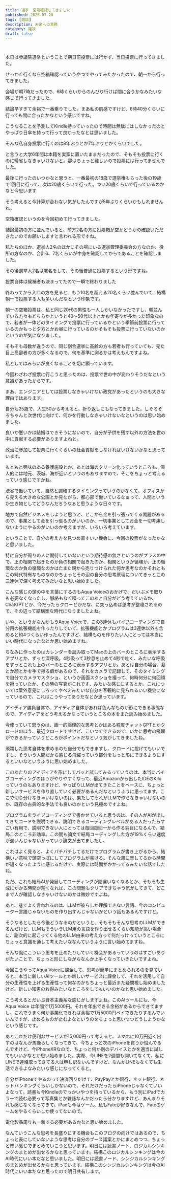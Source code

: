 ```yaml
---
title: 選挙　空箱確認してきました！
published: 2025-07-20
tags: [雑談]
description: 未来への責務
category: 雑談
draft: false
---
```

# 
本日は参議院選挙ということで期日前投票には行かず、当日投票に行ってきました。

せっかく行くなら空箱確認っていうやつでやってみたかったので、朝一から行ってきました。

会場が朝7時だったので、6時くらいからのんびり行けば間に合うかなみたいな感じで行ってきました。

結論早すぎて余裕で一番乗りでした。まあ私の肌感ですけど、6時40分くらいに行っても間に合ったかなという感じですね。

こうなることを予測してKindle持っていったので時間は無駄にはしなかったのとやっぱり日傘を持って行って良かったなとは思いました。

そんな私自身投票に行くのは8年ぶりとか7年ぶりとかくらいでした。

と言うと大学6年間は本籍を実家に置いたままだったので、そもそも投票に行くのに帰省しなきゃいけないと。那はちょっと難しいので投票には行ってませんでした。

最後に行ったのいつかなと思うと、一番最初の18歳で選挙権もらった後の19歳で1回目に行って、次は20歳くらいで行った。つい20歳くらいで行っているのかなと今思います

そう考えると今計算が合わない気がしたんですが5年ぶりくらいかもしれませんね。

空箱確認というのを今回初めて行ってきました。

結論最初の方に並んでいると、前方2名の方に投票箱が空かどうかの確認いただきたいのでお願いしますと言われる形ですね。

私たちのほか、選挙人2名のほかにその場にいる選挙管理委員会の方なのか、役所の方なのか、合計6、7名くらいが中身を確認してからであることを確認しました。

その後選挙人2名は署名をして、その後普通に投票するという形ですね。

投票自体は候補者も決まってたので一瞬で終わりました

終わってから入口の方を見ると、もう10名を超える20名くらい並んでいて、結構朝一で投票する人も多いんだなという印象です。

朝一の空箱投票は、私と同じ20代の男性も一人しかいなかったですし、朝並んでいる方々もどちらかというと40〜50代以上とかお年寄りが多かった印象なので、若者が一体どのタイミングで投票に行っているかという季節前投票に行っているのかもっと夕方とかお昼に行っているのかそもそも投票に行っていないのかというのが気になりました。

そもそも母数が違うので、同じ割合選挙に高齢の方も若者も行っていても、見た目上高齢者の方が多くなるので、何を基準に測るかは考えもんですよね。

私としてはみらいが良くなることを切に願っています。

今回わざわざ投票に行こうと思ったのは、投票で世の中が変わりそうだなという意識があったからです。

まあ、エンジニアとしては投票しなきゃいけない政党があったというのも大きな理由ではあります。

自分も25歳で、人生50から考えると、折り返しにもなってきました。しそろそろちゃんと次世代に向けて、何かを行動しなきゃいけないなというのは思い始めました。

良いか悪いかは結婚はできそうにないので、自分が子供を残す以外の方法を世の中に貢献する必要がありますよねと。

政治に参加して投票に行くくらいの社会貢献をしなければいけないかなと思っています。

もともと興味のある養護施設とか、あとは海のクリーン化っていうところも、個人的には地元、茨城、海が近いというのもありますので、そこをちょっと考えるっていう感じですかね。

渋谷で働いていて、自然と調和するタイミングっていうのがなくて、オフィスから見える大きめな公園とか見ながら、都心部で働いているなぁって、人間というか生き物としてどうなんだろうなぁと思うような日々です。

地方で自然ビジネスをしようと思うと、どこから金を引っ張ってくる問題があるので、事業として金を引っ張るのがいいのか、一切事業としてお金を一切考慮しないようにやるのがいいのか考えますが、いろいろ考えています。

ということで、自分の考え方を見つめ直すいい機会に、今回の投票がなったかなと思いました。

特に自分が周りの人に期待していないという期待感の無さというのがプラスの中で、正の相関で起きたのか負の相関で起きたのか、相関というか循環か、正の循環なのか負の循環なのかはたまた親から売りつけられた何か思考なのかそれともこの時代特有なものなのかちょっとその辺の自分の思考原理についてきっとこの三連休で深く考えてみたいなと思い始めました。

こんな感じの頭の中を言葉にするのもAqua Voiceのおかげで、だいぶメモ取りも必要なくなったし、脈絡もなく喋ってこのあと自分がどう考えているか、ChatGPTとか、今だったらクローとかだな、に突っ込めば思考が整理されるので、その辺って結構楽な時代になりましたよね。

いや、というかなんかもうAqua Voiceで、この3連休もバイブコーディングで自分用の拡張機能を作ったりしていて、拡張機能とかプログラムは3連休以外も含めると約4つくらい作ったんですけど、結構ものを作りたい人にとっては本当にいい時代になったなとか思い始めますね。

ちなみに作ったのはカレンダーを読み取ってMacの上のバーのところに表示するアプリとか、ずっと深呼吸。4秒吸って3秒息を止めて4秒で吐く、みたいな呼吸をずっとこれも上のバーのところに表示するアプリとか。あとは自分の場合、髪とか顔とかを手で擦る癖があるので、それをカメラで記録して、そのタイミングで自分でカメラでスクショ、というか画面スクショを撮って、何時何分に何回顔を擦っていたか、その時の写真がこれです、みたいな感じにするとか。これについては案外意見にしろってやべえみたいな自分を客観的に見られるいい機会になっているので、これはこうやってありだなとか思っています。

アイディア勝負自体で、アイディア自体があれば色んなものが形にできる事態なので、アイディアをどう考えるかなっていうところの本をまた読み始めました。

今使っていて思うのは、画一的論理的な思考とかはある程度チャットGPTとかクロードのほう、最近クロードですけど、こいつでできるので、いかに思考の飛躍ができるかっていうところがポイントだなという気がしてきましたね。

飛躍した思考自体を求めるのも自分でもできますし、クロードに投げてもいいですし、そういう人間だから感じる飛躍っていう部分をもっと形にできるようにするといいなというふうに思い始めました。

このあたりのアイディアを形にしてパッと試してみるっていうのは、本当にバイブコーディングのほうがやりやすくなって、最近Amazonから出したIDEのKiloっていうのもありますけど、やっぱりLLMが出てきたことをベースに、ちょっと新しいサービスを作り直していく必要があるんだなというふうに思ってます。ここで切り分けなきゃいけないのは、果たしてそれがLLMで作らなきゃいけないのか、既存の古典的な手法でも良いのかという見極めですよね。

プログラムをライブコーディングで書かせていると思うのは、その人がAIが出してきたコードを説明できる、説明できるコーディングレベルがある人だったらすごい有用で、説明できない人にとっては毎回毎回一から作る羽目になるんで、結局このところ非効率。この間も論文で結局コーディングした方が19%くらい速度が遅いんじゃないかっていう論文が出てましたし、

これはよく見ると、よくパチパチしてるだけでプログラムが書き上がるから、結構いい意味で頭空っぽにしてプログラムが書ける。そんな風に楽してるから時間が短くなったように感じるだけで、実際には時間がかかってるみたいな話でしたね。

ただ、これも結局AIが発展してコーディングが間違いなくなるとか、そもそも生成にかかる時間が短くなれば、この問題もクリアできちゃう気がしてきて、どこまで人が確認しなきゃいけないのかは微妙ですよね。

あと、巷でよく言われるのは、LLMが彼らしか理解できない言語、今のコンピューター言語じゃないものを作り出すんじゃないかという話もあるんですけど。

そうなるとしたら今後どうなるのかというと、そもそもそんな思考のLLMができるんだけど、LLMもそういうLLM用の言語を作り出せるくらい知能が高い場合に、副次的に起こってくる他のLLM由来の考え方って何だっけっていうところにちょっと意識を通して考えたいななんていうふうに言い始めてますね。

そんな風にこういう思考を止めたりしていく機会があるっていうのはすごいありがたいことで、ちょっと形にしながらなんか上手くなっていきたいですよね。

今回こうやってAqua Voiceに課金して、思考が簡単にまとめられるのを見ていると、本当に新しいAIツールとか新しいサービスに課金して、それを活用して自分の生産性を上げる生産性って何なのかもちょっと最近また疑問視し始めましたけど、新しい知恵のお得みたいなところをしてもいいのかなと思い始めました。

こう考えるとだいぶ資本主義系な感じがしますよね。このAIツールにも、今 Aqua Voice は年間で1万5000円。それを年出できる余裕があるからできてますし、これでうまく何か事業化できれば余裕で1万5000円ペイできたりするんでいいんですが、止めるものが止むよなというのをちょっと思いつつどうしようかなという感じです。

あとこれだけ便利なサービスが15,000円って考えると、スマホに10万円近く出すのはなんか馬鹿らしくなってきて、今ちょっと次のiPhoneを買うか悩んでるんですけど、今iPhoneXRなので、ちょっと何か別のデバイスとかを適当に試してもいいかなとか思い始めました。実際、今LINEを2週間も開いてなくて、私にLINEで連絡取ってきてる人は申し訳ないんですけど、なんかLINEもなくても生活できるよなみたいな感じになってくると。

自分がiPhoneでやるのって決済回りだけで、PayPayとか銀行、ネット銀行、ネットバンキングくらいしかないので、それだけだったらiPhoneじゃなくていいよなって。読書も今Kindleのでっかいやつを持っているから、もう別にiPadでカラーで読む必要って写真集とか雑誌なんかだったら分かりますけど、あんまりそれも感じなくなってきて。iPadも今はゲーム、私もFateが好きなんで、Fateのゲームをやるくらいしか使ってないので。

電化製品周りも一新する必要があるかなと思い始めました。

なんていうこんな思考を長盛りにする機会もこのブログの向けではあるので、ちょっと表にしていないような思考は自分のブース議案とかにまとめつつ、ちょっと怖い感じでまとめていこうと思います。明日には読書ノート、ロジカルシンキングのまとめが出せるかなと思っています。結構このロジカルシンキングは今のAI時代にいい本だなと思いました。明日には読書ノード、シンジカルシンキングのまとめが出せるかなと思っています。結構このシンジカルシンキングは今のAI時代にいい本だなと思ったので明日共有します。

